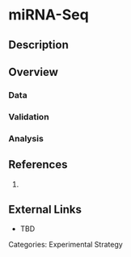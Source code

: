# miRNA-Seq #
## Description ##
## Overview ##
### Data ###
### Validation ###
### Analysis ###
## References ##
1.

## External Links ##
* TBD

Categories: Experimental Strategy
